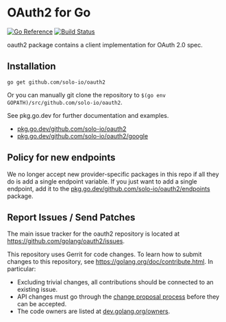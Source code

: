 # OAuth2 for Go

[![Go Reference](https://pkg.go.dev/badge/github.com/solo-io/oauth2.svg)](https://pkg.go.dev/github.com/solo-io/oauth2)
[![Build Status](https://travis-ci.org/golang/oauth2.svg?branch=master)](https://travis-ci.org/golang/oauth2)

oauth2 package contains a client implementation for OAuth 2.0 spec.

## Installation

~~~~
go get github.com/solo-io/oauth2
~~~~

Or you can manually git clone the repository to
`$(go env GOPATH)/src/github.com/solo-io/oauth2`.

See pkg.go.dev for further documentation and examples.

* [pkg.go.dev/github.com/solo-io/oauth2](https://pkg.go.dev/github.com/solo-io/oauth2)
* [pkg.go.dev/github.com/solo-io/oauth2/google](https://pkg.go.dev/github.com/solo-io/oauth2/google)

## Policy for new endpoints

We no longer accept new provider-specific packages in this repo if all
they do is add a single endpoint variable. If you just want to add a
single endpoint, add it to the
[pkg.go.dev/github.com/solo-io/oauth2/endpoints](https://pkg.go.dev/github.com/solo-io/oauth2/endpoints)
package.

## Report Issues / Send Patches

The main issue tracker for the oauth2 repository is located at
https://github.com/golang/oauth2/issues.

This repository uses Gerrit for code changes. To learn how to submit changes to
this repository, see https://golang.org/doc/contribute.html. In particular:

* Excluding trivial changes, all contributions should be connected to an existing issue.
* API changes must go through the [change proposal process](https://go.dev/s/proposal-process) before they can be accepted.
* The code owners are listed at [dev.golang.org/owners](https://dev.golang.org/owners#:~:text=x/oauth2).
